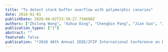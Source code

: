 ```yaml
---
title: "To detect stack buffer overflow with polymorphic canaries"
date: 2018-01-01
publishDate: 2020-08-02T23:38:27.734688Z
authors: ["Zhilong Wang", "Xuhua Ding", "Chengbin Pang", "Jian Guo", "Jun Zhu", "Bing Mao"]
publication_types: ["1"]
abstract: ""
featured: false
publication: "*2018 48th Annual IEEE/IFIP International Conference on Dependable Systems and Networks (DSN)*"
---
```


